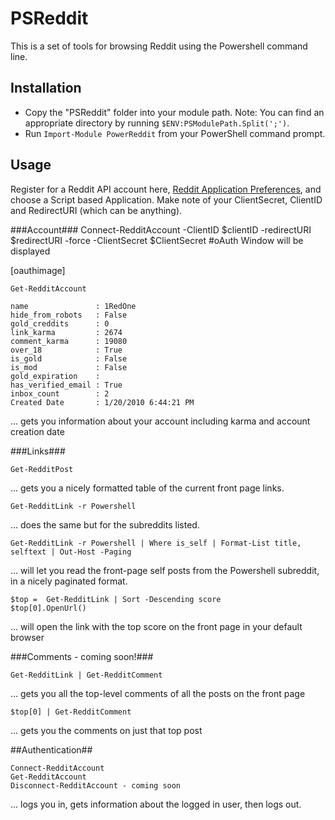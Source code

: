 PSReddit
===========
This is a set of tools for browsing Reddit using the Powershell command line.

Installation
------------
 * Copy the "PSReddit" folder into your module path. Note: You can find an
appropriate directory by running `$ENV:PSModulePath.Split(';')`.
 * Run `Import-Module PowerReddit` from your PowerShell command prompt.

 Usage
 -----
 
 Register for a Reddit API account here, [Reddit Application Preferences](https://www.reddit.com/prefs/apps), and choose a Script based Application.  Make note of your ClientSecret, ClientID and RedirectURI (which can be anything).
 
 
###Account###
    Connect-RedditAccount -ClientID $clientID -redirectURI $redirectURI -force -ClientSecret $ClientSecret
    #oAuth Window will be displayed 
 
 [oauthimage]
 
    Get-RedditAccount
   
    name               : 1RedOne
    hide_from_robots   : False
    gold_creddits      : 0
    link_karma         : 2674
    comment_karma      : 19080
    over_18            : True
    is_gold            : False
    is_mod             : False
    gold_expiration    : 
    has_verified_email : True
    inbox_count        : 2
    Created Date       : 1/20/2010 6:44:21 PM

... gets you information about your account including karma and account creation date

###Links###

    Get-RedditPost

... gets you a nicely formatted table of the current front page links.

    Get-RedditLink -r Powershell

... does the same but for the subreddits listed.

    Get-RedditLink -r Powershell | Where is_self | Format-List title, selftext | Out-Host -Paging

... will let you read the front-page self posts from the Powershell subreddit,
in a nicely paginated format.

    $top =  Get-RedditLink | Sort -Descending score 
    $top[0].OpenUrl()

... will open the link with the top score on the front page in your default
browser

###Comments - coming soon!###

    Get-RedditLink | Get-RedditComment

... gets you all the top-level comments of all the posts on the front page

    $top[0] | Get-RedditComment

... gets you the comments on just that top post

##Authentication##

    Connect-RedditAccount
    Get-RedditAccount
    Disconnect-RedditAccount - coming soon

... logs you in, gets information about the logged in user, then logs out.

